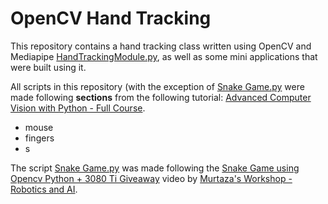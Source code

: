 # OpenCV Hand Tracking

This repository contains a hand tracking class written using OpenCV and Mediapipe [HandTrackingModule.py](https://github.com/Ahmed-Badr01/OpenCV-Hand-Tracking/blob/main/HandTrackingModule.py), as well as some mini applications that were built using it.

All scripts in this repository (with the exception of [Snake Game.py](https://github.com/Ahmed-Badr01/OpenCV-Hand-Tracking/blob/main/Snake%20Game.py) were made following __sections__ from the following tutorial: [Advanced Computer Vision with Python - Full Course](https://www.youtube.com/watch?v=01sAkU_NvOY).

- mouse
- fingers
- s

The script [Snake Game.py](https://github.com/Ahmed-Badr01/OpenCV-Hand-Tracking/blob/main/Snake%20Game.py) was made following the [Snake Game using Opencv Python + 3080 Ti Giveaway](https://www.youtube.com/watch?v=w26Ze6lP02Y) video by [Murtaza's Workshop - Robotics and AI](https://www.youtube.com/@murtazasworkshop).
